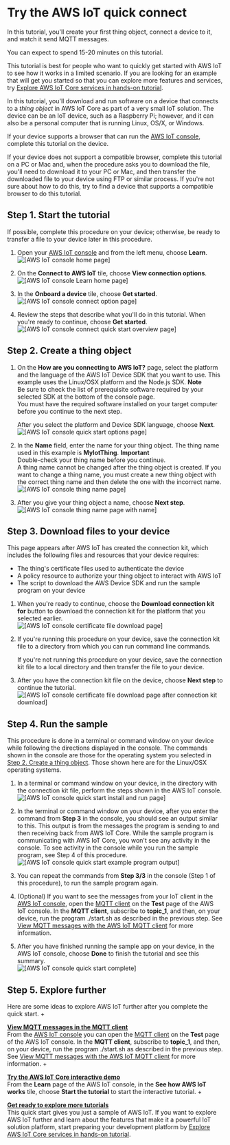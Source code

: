 # Try the AWS IoT quick connect<a name="iot-quick-start"></a>

In this tutorial, you'll create your first thing object, connect a device to it, and watch it send MQTT messages\. 

You can expect to spend 15\-20 minutes on this tutorial\.

This tutorial is best for people who want to quickly get started with AWS IoT to see how it works in a limited scenario\. If you are looking for an example that will get you started so that you can explore more features and services, try [Explore AWS IoT Core services in hands\-on tutorial](iot-gs-first-thing.md)\.

In this tutorial, you'll download and run software on a device that connects to a *thing object* in AWS IoT Core as part of a very small IoT solution\. The device can be an IoT device, such as a Raspberry Pi; however, and it can also be a personal computer that is running Linux, OS/X, or Windows\.

If your device supports a browser that can run the [AWS IoT console](https://console.aws.amazon.com/iot/home), complete this tutorial on the device\.

If your device does not support a compatible browser, complete this tutorial on a PC or Mac and, when the procedure asks you to download the file, you'll need to download it to your PC or Mac, and then transfer the downloaded file to your device using FTP or similar process\. If you're not sure about how to do this, try to find a device that supports a compatible browser to do this tutorial\.

## Step 1\. Start the tutorial<a name="iot-quick-start-connect"></a>

If possible, complete this procedure on your device; otherwise, be ready to transfer a file to your device later in this procedure\.

1. Open your [AWS IoT console](https://console.aws.amazon.com/iot/home) and from the left menu, choose **Learn**\.  
![\[AWS IoT console home page\]](http://docs.aws.amazon.com/iot/latest/developerguide/images/aws-iot-home.png)

1. On the **Connect to AWS IoT** tile, choose **View connection options**\.  
![\[AWS IoT console Learn home page\]](http://docs.aws.amazon.com/iot/latest/developerguide/images/aws-iot-learn-home.png)

1. In the **Onboard a device** tile, choose **Get started**\.  
![\[AWS IoT console connect option page\]](http://docs.aws.amazon.com/iot/latest/developerguide/images/aws-iot-learn-connect.png)

1. Review the steps that describe what you'll do in this tutorial\. When you're ready to continue, choose **Get started**\.  
![\[AWS IoT console connect quick start overview page\]](http://docs.aws.amazon.com/iot/latest/developerguide/images/aws-iot-learn-connect-overview.png)

## Step 2\. Create a thing object<a name="iot-quick-start-configure"></a>

1. On the **How are you connecting to AWS IoT?** page, select the platform and the language of the AWS IoT Device SDK that you want to use\. This example uses the Linux/OSX platform and the Node\.js SDK\.
**Note**  
Be sure to check the list of prerequisite software required by your selected SDK at the bottom of the console page\.  
You must have the required software installed on your target computer before you continue to the next step\.

   After you select the platform and Device SDK language, choose **Next**\.  
![\[AWS IoT console quick start options page\]](http://docs.aws.amazon.com/iot/latest/developerguide/images/aws-iot-learn-connect-options.png)

1. In the **Name** field, enter the name for your thing object\. The thing name used in this example is **MyIotThing**\.
**Important**  
Double\-check your thing name before you continue\.  
A thing name cannot be changed after the thing object is created\. If you want to change a thing name, you must create a new thing object with the correct thing name and then delete the one with the incorrect name\.  
![\[AWS IoT console thing name page\]](http://docs.aws.amazon.com/iot/latest/developerguide/images/aws-iot-learn-connect-thing-1.png)

1. After you give your thing object a name, choose **Next step**\.  
![\[AWS IoT console thing name page with name\]](http://docs.aws.amazon.com/iot/latest/developerguide/images/aws-iot-learn-connect-thing-1-named.png)

## Step 3\. Download files to your device<a name="iot-quick-start-name"></a>

This page appears after AWS IoT has created the connection kit, which includes the following files and resources that your device requires:
+ The thing's certificate files used to authenticate the device
+ A policy resource to authorize your thing object to interact with AWS IoT
+ The script to download the AWS Device SDK and run the sample program on your device

1. When you're ready to continue, choose the **Download connection kit for** button to download the connection kit for the platform that you selected earlier\.  
![\[AWS IoT console certificate file download page\]](http://docs.aws.amazon.com/iot/latest/developerguide/images/aws-iot-learn-connect-thing-2-before.png)

1. If you're running this procedure on your device, save the connection kit file to a directory from which you can run command line commands\.

   If you're not running this procedure on your device, save the connection kit file to a local directory and then transfer the file to your device\.

1. After you have the connection kit file on the device, choose **Next step** to continue the tutorial\.  
![\[AWS IoT console certificate file download page after connection kit download\]](http://docs.aws.amazon.com/iot/latest/developerguide/images/aws-iot-learn-connect-thing-2-after.png)

## Step 4\. Run the sample<a name="iot-quick-start-install-run"></a>

This procedure is done in a terminal or command window on your device while following the directions displayed in the console\. The commands shown in the console are those for the operating system you selected in [Step 2\. Create a thing object](#iot-quick-start-configure)\. Those shown here are for the Linux/OSX operating systems\. 

1. In a terminal or command window on your device, in the directory with the connection kit file, perform the steps shown in the AWS IoT console\.  
![\[AWS IoT console quick start install and run page\]](http://docs.aws.amazon.com/iot/latest/developerguide/images/aws-iot-learn-connect-thing-3.png)

1. In the terminal or command window on your device, after you enter the command from **Step 3** in the console, you should see an output similar to this\. This output is from the messages the program is sending to and then receiving back from AWS IoT Core\. While the sample program is communicating with AWS IoT Core, you won't see any activity in the console\. To see activity in the console while you run the sample program, see Step 4 of this procedure\.   
![\[AWS IoT console quick start example program output\]](http://docs.aws.amazon.com/iot/latest/developerguide/images/aws-iot-learn-connect-console-output.png)

1. You can repeat the commands from **Step 3/3** in the console \(Step 1 of this procedure\), to run the sample program again\.

1. \(Optional\) If you want to see the messages from your IoT client in the [AWS IoT console](https://console.aws.amazon.com/iot/home), open the [MQTT client](https://console.aws.amazon.com/iot/home#/test) on the **Test** page of the AWS IoT console\. In the **MQTT client**, subscribe to **topic\_1**, and then, on your device, run the program \./start\.sh as described in the previous step\. See [View MQTT messages with the AWS IoT MQTT client](view-mqtt-messages.md) for more information\.

1. After you have finished running the sample app on your device, in the AWS IoT console, choose **Done** to finish the tutorial and see this summary\.  
![\[AWS IoT console quick start complete\]](http://docs.aws.amazon.com/iot/latest/developerguide/images/aws-iot-learn-connect-complete.png)

## Step 5\. Explore further<a name="iot-quick-start-test"></a>

Here are some ideas to explore AWS IoT further after you complete the quick start\.
+ 

**[View MQTT messages in the MQTT client](https://console.aws.amazon.com/iot/home#/test)**  
From the [AWS IoT console](https://console.aws.amazon.com/iot/home) you can open the [MQTT client](https://console.aws.amazon.com/iot/home#/test) on the **Test** page of the AWS IoT console\. In the **MQTT client**, subscribe to **topic\_1**, and then, on your device, run the program \./start\.sh as described in the previous step\. See [View MQTT messages with the AWS IoT MQTT client](view-mqtt-messages.md) for more information\.
+ 

**[Try the AWS IoT Core interactive demo](interactive-demo.md)**  
From the **Learn** page of the AWS IoT console, in the **See how AWS IoT works** tile, choose **Start the tutorial** to start the interactive tutorial\.
+ 

**[Get ready to explore more tutorials](iot-gs-first-thing.md)**  
This quick start gives you just a sample of AWS IoT\. If you want to explore AWS IoT further and learn about the features that make it a powerful IoT solution platform, start preparing your development platform by [Explore AWS IoT Core services in hands\-on tutorial](iot-gs-first-thing.md)\.